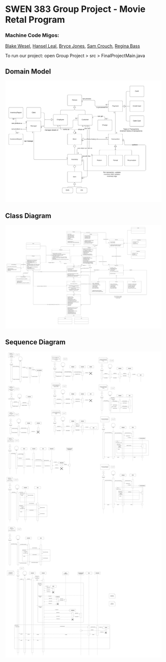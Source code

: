# SWEN 383 Group Project - Movie Retal Program
### Machine Code Migos:
<a href="https://github.com/Balake-weasel">Blake Wesel</a>, <a href="https://github.com/SirNoseDVoidoffunk">Hansel Leal</a>, <a href="https://github.com/bcj3525">Bryce Jones</a>, <a href="https://github.com/SamC00">Sam Crouch</a>, <a href="https://github.com/regina-bass">Regina Bass</a>

To run our project: open Group Project > src > FinalProjectMain.java


## Domain Model
<img src="Group Project/assets/Domain Object Model and Class Diagram - Domain Model.png" alt="Class Diagram" />

## Class Diagram
<img src="Group Project/assets/Domain Object Model and Class Diagram - Class Diagram.png" alt="Class Diagram" />

## Sequence Diagram
<img src="Group Project/assets/Domain Object Model and Class Diagram - Sequence Diagram.png" alt="Class Diagram" />
